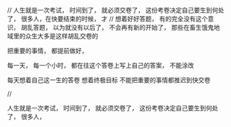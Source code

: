 

// 人生就是一次考试， 时间到了， 就必须交卷了， 这份考卷决定自己要生到何处了， 很多人，在快要结束的时候， 才
// 想着好好答题， 有的完全没有这个意识， 胡乱答题， 以为就没有以后了， 不会再有新的开始了， 那些在畜生饿鬼地域里的众生大多是这样胡乱交卷的

把重要的事情， 都提前做好，

每一天， 每一个小时， 都在往这个答卷上写上自己的答案， 不能涂改

每天想着自己这一生的答卷
想着终极目标
不能把重要的事情都推迟到快交卷

// 

人生就是一次考试， 时间到了， 就必须交卷了， 这份考卷决定自己要生到何处了， 很多人，